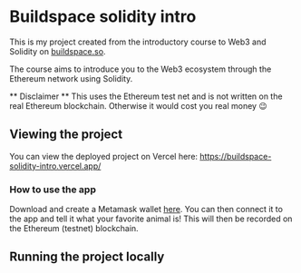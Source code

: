 # Buildspace solidity intro

This is my project created from the introductory course to Web3 and Solidity on [buildspace.so](https://buildspace.so/).

The course aims to introduce you to the Web3 ecosystem through the Ethereum network using Solidity.

** Disclaimer ** This uses the Ethereum test net and is not written on the real Ethereum blockchain. Otherwise it would cost you real money 😉

## Viewing the project

You can view the deployed project on Vercel here: https://buildspace-solidity-intro.vercel.app/

### How to use the app

Download and create a Metamask wallet [here](https://metamask.io/download.html). You can then connect it to the app and tell it what your favorite animal is! This will then be recorded on the Ethereum (testnet) blockchain.

## Running the project locally
